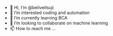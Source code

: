 - 👋 Hi, I’m @beliveitsuji
- 👀 I’m interested coding and automation
- 🌱 I’m currently learning BCA
- 💞️ I’m looking to collaborate on machine learning
- 📫 How to reach me ...

<!---
beliveitsuji/beliveitsuji is a ✨ special ✨ repository because its `README.md` (this file) appears on your GitHub profile.
You can click the Preview link to take a look at your changes.
--->
